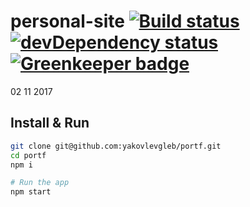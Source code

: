 # personal-site [![Build status][travis-image]][travis-url] [![devDependency status][devDependencies-image]][devDependencies-url] [![Greenkeeper badge](https://badges.greenkeeper.io/yakovlevgleb/mishka.svg)](https://greenkeeper.io/)
02 11 2017

## Install & Run
```bash
git clone git@github.com:yakovlevgleb/portf.git
cd portf
npm i

# Run the app
npm start
```

[travis-image]: https://travis-ci.org/yakovlevgleb/portf.svg?branch=master
[travis-url]: https://travis-ci.org/yakovlevgleb/portf

[devDependencies-image]: https://david-dm.org/yakovlevgleb/portf/dev-status.svg
[devDependencies-url]: https://david-dm.org/yakovlevgleb/portf?type=dev
